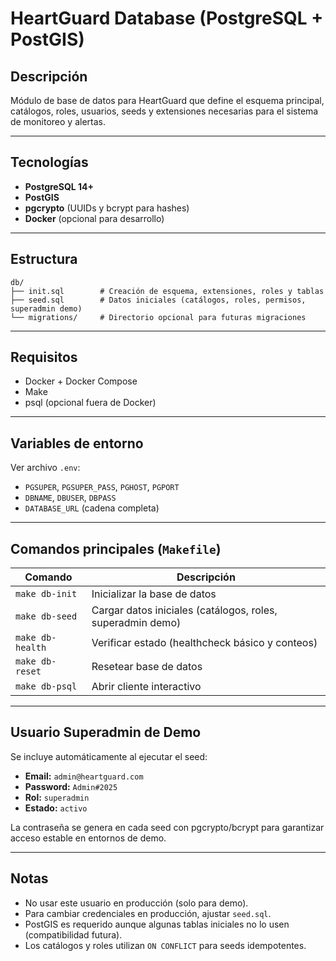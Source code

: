 # HeartGuard Database (PostgreSQL + PostGIS)

## Descripción

Módulo de base de datos para HeartGuard que define el esquema principal, catálogos, roles, usuarios, seeds y extensiones necesarias para el sistema de monitoreo y alertas.

---

## Tecnologías

- **PostgreSQL 14+**
- **PostGIS**
- **pgcrypto** (UUIDs y bcrypt para hashes)
- **Docker** (opcional para desarrollo)

---

## Estructura

```
db/
├── init.sql        # Creación de esquema, extensiones, roles y tablas
├── seed.sql        # Datos iniciales (catálogos, roles, permisos, superadmin demo)
└── migrations/     # Directorio opcional para futuras migraciones
```

---

## Requisitos

- Docker + Docker Compose
- Make
- psql (opcional fuera de Docker)

---

## Variables de entorno

Ver archivo `.env`:

- `PGSUPER`, `PGSUPER_PASS`, `PGHOST`, `PGPORT`
- `DBNAME`, `DBUSER`, `DBPASS`
- `DATABASE_URL` (cadena completa)

---

## Comandos principales (`Makefile`)

| Comando         | Descripción                                                        |
|-----------------|--------------------------------------------------------------------|
| `make db-init`  | Inicializar la base de datos                                       |
| `make db-seed`  | Cargar datos iniciales (catálogos, roles, superadmin demo)         |
| `make db-health`| Verificar estado (healthcheck básico y conteos)                    |
| `make db-reset` | Resetear base de datos                                             |
| `make db-psql`  | Abrir cliente interactivo                                          |

---

## Usuario Superadmin de Demo

Se incluye automáticamente al ejecutar el seed:

- **Email:** `admin@heartguard.com`
- **Password:** `Admin#2025`
- **Rol:** `superadmin`
- **Estado:** `activo`

La contraseña se genera en cada seed con pgcrypto/bcrypt para garantizar acceso estable en entornos de demo.

---

## Notas

- No usar este usuario en producción (solo para demo).
- Para cambiar credenciales en producción, ajustar `seed.sql`.
- PostGIS es requerido aunque algunas tablas iniciales no lo usen (compatibilidad futura).
- Los catálogos y roles utilizan `ON CONFLICT` para seeds idempotentes.

